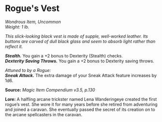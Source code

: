 # Rogue's Vest
*Wondrous Item, Uncommon*  
*Weight: 1 lb.*  

*This slick-looking black vest is made of supple, well-worked leather. Its buttons are carved of dull black glass and seem to absorb light rather than reflect it.*

***Stealth.*** You gain a +2 bonus to Dexterity (Stealth) checks.  
***Dexterity Saving Throws.*** You gain a +2 bonus to Dexterity saving throws.

*Attuned to by a Rogue:*  
***Sneak Attack.*** The extra damage of your Sneak Attack feature increases by 1d6.  



**Source:** *Magic Item Compendium v3.5, p.130*

**Lore:** A halfling arcane trickster named Lena Wanderingeye created the first rogue’s vest. She wore it for many years before she retired from adventuring and joined a caravan. She eventually passed the secret of its creation on to the arcane spellcasters in the caravan.